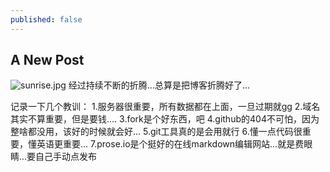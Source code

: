 ```yaml
---
published: false
---
```

## A New Post
![sunrise.jpg]({{site.baseurl}}/_posts/sunrise.jpg)
经过持续不断的折腾...总算是把博客折腾好了...

   记录一下几个教训：
   1.服务器很重要，所有数据都在上面，一旦过期就gg
   2.域名其实不算重要，但是要钱....
   3.fork是个好东西，吧
   4.github的404不可怕，因为整啥都没用，该好的时候就会好...
   5.git工具真的是会用就行
   6.懂一点代码很重要，懂英语更重要...
   7.prose.io是个挺好的在线markdown编辑网站...就是费眼睛...要自己手动点发布

